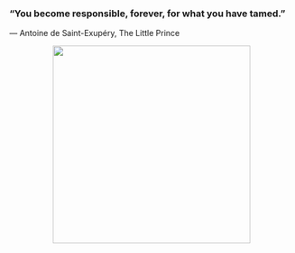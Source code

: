 ### “You become responsible, forever, for what you have tamed.”
― Antoine de Saint-Exupéry, The Little Prince
<div id="header" align="center">
  <img src="https://media.giphy.com/media/HUplkVCPY7jTW/giphy.gif" width="350"/>
</div>
<!--
**Liaukouskaya/Liaukouskaya** is a ✨ _special_ ✨ repository because its `README.md` (this file) appears on your GitHub profile.

Here are some ideas to get you started:

- 🔭 I’m currently working on ...
- 🌱 I’m currently learning ...
- 👯 I’m looking to collaborate on ...
- 🤔 I’m looking for help with ...
- 💬 Ask me about ...
- 📫 How to reach me: ...
- 😄 Pronouns: ...
- ⚡ Fun fact: ...
-->
